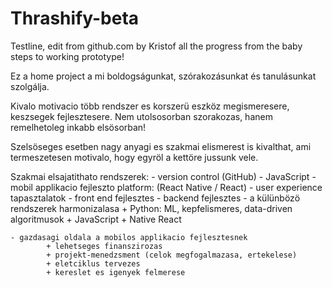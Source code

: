 # Thrashify-beta
Testline, edit from github.com by Kristof
all the progress from the baby steps to working prototype!


 Ez a home project a mi boldogságunkat, szórakozásunkat és tanulásunkat szolgálja.
 
 Kivalo motivacio több rendszer es korszerü eszköz megismeresere, keszsegek fejlesztesere. Nem utolsosorban szorakozas, hanem remelhetoleg inkabb elsösorban!

 Szelsöseges esetben nagy anyagi es szakmai elismerest is kivalthat, ami termeszetesen motivalo, hogy egyröl a kettöre jussunk vele.

 Szakmai elsajatithato rendszerek: 
    - version control (GitHub)
    - JavaScript
    - mobil applikacio fejleszto platform: (React Native / React)
    - user experience tapasztalatok
    - front end fejlesztes
    - backend fejlesztes
    - a külünbözö rendszerek harmonizalasa
            + Python: ML, kepfelismeres, data-driven algoritmusok
            + JavaScript
            + Native React

    - gazdasagi oldala a mobilos applikacio fejlesztesnek
            + lehetseges finanszirozas
            + projekt-menedzsment (celok megfogalmazasa, ertekelese)
            + eletciklus tervezes
            + kereslet es igenyek felmerese
